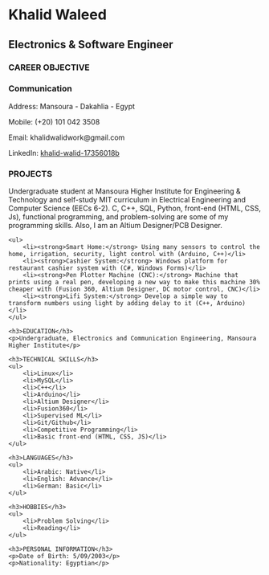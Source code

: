 
<html>
    <head>
        <title>Khalid Waleed - CV</title>
    </head>
    <body>
        <h1>Khalid Waleed</h1>
        <h2>Electronics & Software Engineer</h2>
        <h3>CAREER OBJECTIVE</h3>
        <h3>Communication</h3>
        <p>Address: Mansoura - Dakahlia - Egypt</p>
        <p>Mobile: (+20) 101 042 3508</p>
        <p>Email: khalidwalidwork@gmail.com</p>
        <p>LinkedIn: <a href="https://www.linkedin.com/in/khalid-walid-17356018b/">khalid-walid-17356018b</a></p>
            <h3>PROJECTS</h3>
        <p>Undergraduate student at Mansoura Higher Institute for Engineering & Technology and self-study MIT curriculum in Electrical Engineering and Computer Science (EECs 6-2). C, C++, SQL, Python, front-end (HTML, CSS, Js), functional programming, and problem-solving are some of my programming skills. Also, I am an Altium Designer/PCB Designer.</p>
        
    <ul>
        <li><strong>Smart Home:</strong> Using many sensors to control the home, irrigation, security, light control with (Arduino, C++)</li>
        <li><strong>Cashier System:</strong> Windows platform for restaurant cashier system with (C#, Windows Forms)</li>
        <li><strong>Pen Plotter Machine (CNC):</strong> Machine that prints using a real pen, developing a new way to make this machine 30% cheaper with (Fusion 360, Altium Designer, DC motor control, CNC)</li>
        <li><strong>Lifi System:</strong> Develop a simple way to transform numbers using light by adding delay to it (C++, Arduino)</li>
    </ul>
    
    <h3>EDUCATION</h3>
    <p>Undergraduate, Electronics and Communication Engineering, Mansoura Higher Institute</p>
    
    <h3>TECHNICAL SKILLS</h3>
    <ul>
        <li>Linux</li>
        <li>MySQL</li>
        <li>C++</li>
        <li>Arduino</li>
        <li>Altium Designer</li>
        <li>Fusion360</li>
        <li>Supervised ML</li>
        <li>Git/Github</li>
        <li>Competitive Programming</li>
        <li>Basic front-end (HTML, CSS, JS)</li>
    </ul>
    
    <h3>LANGUAGES</h3>
    <ul>
        <li>Arabic: Native</li>
        <li>English: Advance</li>
        <li>German: Basic</li>
    </ul>
    
    <h3>HOBBIES</h3>
    <ul>
        <li>Problem Solving</li>
        <li>Reading</li>
    </ul>
    
    <h3>PERSONAL INFORMATION</h3>
    <p>Date of Birth: 5/09/2003</p>
    <p>Nationality: Egyptian</p>
</body>
</html>



